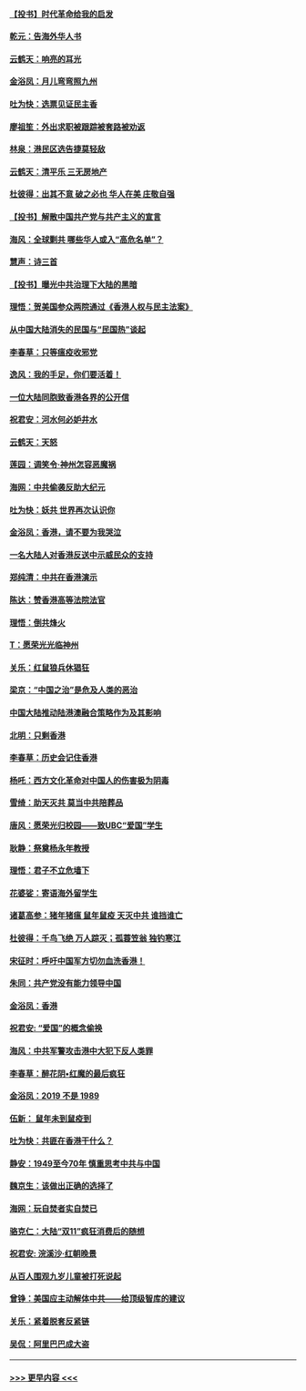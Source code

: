 #### [【投书】时代革命给我的启发](../pages/nsc993/n11684287.md?t=11281355) 
#### [乾元：告海外华人书](../pages/nsc993/n11684044.md?t=11281355) 
#### [云鹤天：响亮的耳光](../pages/nsc993/n11684254.md?t=11281355) 
#### [金浴凤：月儿弯弯照九州](../pages/nsc993/n11684231.md?t=11281355) 
#### [吐为快：选票见证民主香](../pages/nsc993/n11684206.md?t=11281355) 
#### [廖祖笙：外出求职被跟踪被套路被劝返](../pages/nsc993/n11683874.md?t=11281355) 
#### [林泉：港民区选告捷莫轻敌](../pages/nsc993/n11683930.md?t=11281355) 
#### [云鹤天：清平乐 三无房地产](../pages/nsc993/n11681521.md?t=11281355) 
#### [杜彼得：出其不意 破之必也 华人在美 庄敬自强](../pages/nsc993/n11679554.md?t=11281355) 
#### [【投书】解散中国共产党与共产主义的宣言](../pages/nsc993/n11679177.md?t=11281355) 
#### [海风：全球剿共 哪些华人或入“高危名单”？](../pages/nsc993/n11678617.md?t=11281355) 
#### [慧声：诗三首](../pages/nsc993/n11678848.md?t=11281355) 
#### [【投书】曝光中共治理下大陆的黑暗](../pages/nsc993/n11678674.md?t=11281355) 
#### [理悟：贺美国参众两院通过《香港人权与民主法案》](../pages/nsc993/n11678104.md?t=11281355) 
#### [从中国大陆消失的民国与“民国热”谈起](../pages/nsc993/n11678075.md?t=11281355) 
#### [李春草：只等瘟疫收邪党](../pages/nsc993/n11677308.md?t=11281355) 
#### [逸风：我的手足，你们要活着！](../pages/nsc993/n11676352.md?t=11281355) 
#### [一位大陆同胞致香港各界的公开信](../pages/nsc993/n11675761.md?t=11281355) 
#### [祝君安：河水何必妒井水](../pages/nsc993/n11675746.md?t=11281355) 
#### [云鹤天：天怒](../pages/nsc993/n11675718.md?t=11281355) 
#### [莲园：调笑令‧神州怎容恶魔祸](../pages/nsc993/n11675648.md?t=11281355) 
#### [海网：中共偷袭反助大纪元](../pages/nsc993/n11673515.md?t=11281355) 
#### [吐为快：妖共 世界再次认识你](../pages/nsc993/n11673506.md?t=11281355) 
#### [金浴凤：香港，请不要为我哭泣](../pages/nsc993/n11673248.md?t=11281355) 
#### [一名大陆人对香港反送中示威民众的支持](../pages/nsc993/n11672615.md?t=11281355) 
#### [郑纯清：中共在香港演示](../pages/nsc993/n11670539.md?t=11281355) 
#### [陈达：赞香港高等法院法官](../pages/nsc993/n11669542.md?t=11281355) 
#### [理悟：倒共烽火](../pages/nsc993/n11668844.md?t=11281355) 
#### [T：愿荣光光临神州](../pages/nsc993/n11668421.md?t=11281355) 
#### [关乐：红鼠狼兵休猖狂](../pages/nsc993/n11668378.md?t=11281355) 
#### [梁京：“中国之治”是危及人类的恶治](../pages/nsc993/n11668328.md?t=11281355) 
#### [中国大陆推动陆港澳融合策略作为及其影响](../pages/nsc993/n11668157.md?t=11281355) 
#### [北明：只剩香港](../pages/nsc993/n11668002.md?t=11281355) 
#### [李春草：历史会记住香港](../pages/nsc993/n11667927.md?t=11281355) 
#### [杨吒：西方文化革命对中国人的伤害极为阴毒](../pages/nsc993/n11664521.md?t=11281355) 
#### [雪绮：助天灭共 莫当中共陪葬品](../pages/nsc993/n11662650.md?t=11281355) 
#### [唐风：愿荣光归校园——致UBC“爱国”学生](../pages/nsc993/n11662194.md?t=11281355) 
#### [耿静：祭奠杨永年教授](../pages/nsc993/n11662514.md?t=11281355) 
#### [理悟：君子不立危墙下](../pages/nsc993/n11662172.md?t=11281355) 
#### [花婆娑：寄语海外留学生](../pages/nsc993/n11662121.md?t=11281355) 
#### [诸葛高参：猪年猪瘟 鼠年鼠疫 天灭中共 谁挡谁亡](../pages/nsc993/n11661980.md?t=11281355) 
#### [杜彼得：千鸟飞绝 万人踪灭；孤蓑笠翁 独钓寒江](../pages/nsc993/n11661170.md?t=11281355) 
#### [宋征时：呼吁中国军方切勿血洗香港！](../pages/nsc993/n11415318.md?t=11281355) 
#### [朱同：共产党没有能力领导中国](../pages/nsc993/n11660421.md?t=11281355) 
#### [金浴凤：香港](../pages/nsc993/n11660419.md?t=11281355) 
#### [祝君安: “爱国”的概念偷换](../pages/nsc993/n11659706.md?t=11281355) 
#### [海风：中共军警攻击港中大犯下反人类罪](../pages/nsc993/n11659632.md?t=11281355) 
#### [李春草：醉花阴•红魔的最后疯狂](../pages/nsc993/n11659287.md?t=11281355) 
#### [金浴凤：2019 不是 1989](../pages/nsc993/n11657663.md?t=11281355) 
#### [伍新： 鼠年未到鼠疫到](../pages/nsc993/n11655098.md?t=11281355) 
#### [吐为快：共匪在香港干什么？](../pages/nsc993/n11654891.md?t=11281355) 
#### [静安：1949至今70年 慎重思考中共与中国](../pages/nsc993/n11651244.md?t=11281355) 
#### [魏京生：该做出正确的选择了](../pages/nsc993/n11653084.md?t=11281355) 
#### [海网：玩自焚者实自焚已](../pages/nsc993/n11652423.md?t=11281355) 
#### [骆克仁：大陆“双11”疯狂消费后的随想](../pages/nsc993/n11652305.md?t=11281355) 
#### [祝君安: 浣溪沙·红朝晚景](../pages/nsc993/n11652258.md?t=11281355) 
#### [从百人围观九岁儿童被打死说起](../pages/nsc993/n11651030.md?t=11281355) 
#### [曾铮：美国应主动解体中共——给顶级智库的建议](../pages/nsc993/n11649888.md?t=11281355) 
#### [关乐：紧着脱套反紧链](../pages/nsc993/n11649069.md?t=11281355) 
#### [吴侃：阿里巴巴成大盗](../pages/nsc993/n11645523.md?t=11281355) 

----
#### [ >>> 更早内容 <<< ](../indexes/nsc993-earlier.md)
